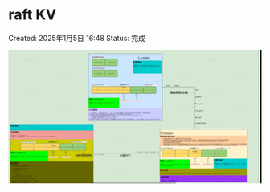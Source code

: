 # raft KV

Created: 2025年1月5日 16:48
Status: 完成

![img_v3_02i8_c3a49b76-6386-4dd5-8354-32a34919abcg.jpg](raft%20KV%201724bf1cd998809e8f25d010134cde80/img_v3_02i8_c3a49b76-6386-4dd5-8354-32a34919abcg.jpg)